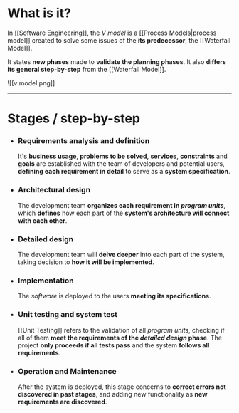 # What is it?

In [[Software Engineering]], the *V model*  is a [[Process Models|process model]] created to solve some issues of the **its predecessor**, the [[Waterfall Model]].

It states **new phases** made to **validate the planning phases**. It also **differs its general step-by-step** from the [[Waterfall Model]].

![[v model.png]]
___
# Stages / step-by-step

 - ### Requirements analysis and definition
	It's **business usage**, **problems to be solved**, **services**, **constraints** and **goals** are established with the team of developers and potential users, **defining each requirement in detail** to serve as a **system specification**.

- ### Architectural design
	The development team **organizes each requirement in *program units***, which **defines** how each part of the **system's architecture will connect with each other**.

- ### Detailed design
	The development team will **delve deeper** into each part of the system, taking decision to **how it will be implemented**.

- ### Implementation
	The *software* is deployed to the users **meeting its specifications**.

- ### Unit testing and system test
	[[Unit Testing]] refers to the validation of all *program units*, checking if all of them **meet the requirements of the *detailed design* phase**. The project **only proceeds if all tests pass** and the system **follows all requirements**.

- ### Operation and Maintenance
	After the system is deployed, this stage concerns to **correct errors not discovered in past stages**, and adding new functionality as **new requirements are discovered**.

	 